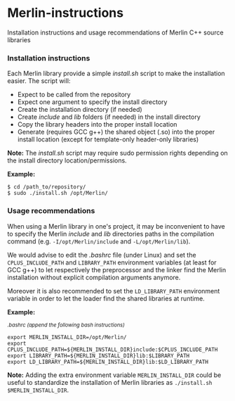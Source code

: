# Merlin-instructions
Installation instructions and usage recommendations of Merlin C++ source libraries

### Installation instructions

Each Merlin library provide a simple _install.sh_ script to make the installation easier. The script will:

- Expect to be called from the repository
- Expect one argument to specify the install directory
- Create the installation directory (if needed)
- Create _include_ and _lib_ folders (if needed) in the install directory
- Copy the library headers into the proper install location
- Generate (requires GCC g++) the shared object (.so) into the proper install location (except for template-only header-only libraries)

**Note:** The _install.sh_ script may require sudo permission rights depending on the install directory location/permissions.

**Example:**
```
$ cd /path_to/repository/
$ sudo ./install.sh /opt/Merlin/
```

### Usage recommendations

When using a Merlin library in one's project, it may be inconvenient to have to specify the Merlin _include_ and _lib_ directories paths in the compilation command (e.g. `-I/opt/Merlin/include` and `-L/opt/Merlin/lib`).

We would advise to edit the _.bashrc_ file (under Linux) and set the `CPLUS_INCLUDE_PATH` and `LIBRARY_PATH` environment variables (at least for GCC g++) to let respectively the preprocessor and the linker find the Merlin installation without explicit compilation arguments anymore.

Moreover it is also recommended to set the `LD_LIBRARY_PATH` environment variable in order to let the loader find the shared libraries at runtime.

**Example:**

<sub>_.bashrc (append the following bash instructions)_</sub>
```
export MERLIN_INSTALL_DIR=/opt/Merlin/
export CPLUS_INCLUDE_PATH=${MERLIN_INSTALL_DIR}include:$CPLUS_INCLUDE_PATH
export LIBRARY_PATH=${MERLIN_INSTALL_DIR}lib:$LIBRARY_PATH
export LD_LIBRARY_PATH=${MERLIN_INSTALL_DIR}lib:$LD_LIBRARY_PATH
```

**Note:** Adding the extra environment variable `MERLIN_INSTALL_DIR` could be useful to standardize the installation of Merlin libraries as `./install.sh $MERLIN_INSTALL_DIR`.
